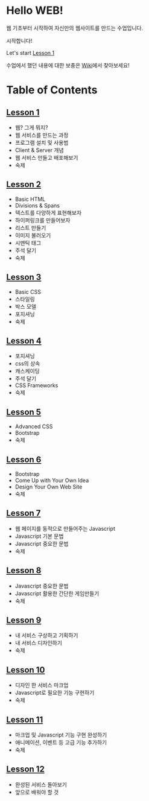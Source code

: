 # Hello __WEB__!

웹 기초부터 시작하여 자신만의 웹사이트를 만드는 수업입니다.

시작합니다!

Let's start [Lesson 1](https://gitlab.com/tech_bridge/web/tree/master/lesson1)

수업에서 했던 내용에 대한 보충은 [Wiki](https://gitlab.com/tech_bridge/web/wikis/home)에서 찾아보세요!


# Table of Contents

## [Lesson 1](https://gitlab.com/tech_bridge/web/tree/master/lesson1)

- 웹? 그게 뭐지?
- 웹 서비스를 만드는 과정
- 프로그램 설치 및 사용법
- Client &amp; Server 개념
- 웹 서비스 만들고 배포해보기
- 숙제


## [Lesson 2](https://gitlab.com/tech_bridge/web/tree/master/lesson2)

- Basic HTML
- Divisions &amp; Spans
- 텍스트를 다양하게 표현해보자
- 하이퍼링크를 만들어보자
- 리스트 만들기
- 이미지 불러오기
- 시맨틱 태그
- 주석 달기
- 숙제

## [Lesson 3](https://gitlab.com/tech_bridge/web/tree/master/lesson3)

- Basic CSS
- 스타일링
- 박스 모델
- 포지셔닝
- 숙제

## [Lesson 4](https://gitlab.com/tech_bridge/web/tree/master/lesson4)

- 포지셔닝
- css의 상속
- 캐스케이딩
- 주석 달기
- CSS Frameworks
- 숙제

## [Lesson 5](https://gitlab.com/tech_bridge/web/tree/master/lesson5)

- Advanced CSS
- Bootstrap
- 숙제

## [Lesson 6](https://gitlab.com/tech_bridge/web/tree/master/lesson6)

- Bootstrap
- Come Up with Your Own Idea
- Design Your Own Web Site
- 숙제

## [Lesson 7](https://gitlab.com/tech_bridge/web/tree/master/lesson7)

- 웹 페이지를 동적으로 만들어주는 Javascript
- Javascript 기본 문법
- Javascript 중요한 문법
- 숙제

## [Lesson 8](https://gitlab.com/tech_bridge/web/tree/master/lesson8)

- Javascript 중요한 문법
- Javascript 활용한 간단한 게임만들기
- 숙제

## [Lesson 9](https://gitlab.com/tech_bridge/web/tree/master/lesson9)

- 내 서비스 구상하고 기획하기
- 내 서비스 디자인하기
- 숙제

## [Lesson 10](https://gitlab.com/tech_bridge/web/tree/master/lesson10)

- 디자인 한 서비스 마크업
- Javascript로 필요한 기능 구현하기
- 숙제

## [Lesson 11](https://gitlab.com/tech_bridge/web/tree/master/lesson11)

- 마크업 및 Javascript 기능 구현 완성하기
- 애니메이션, 이벤트 등 고급 기능 추가하기
- 숙제

## [Lesson 12](https://gitlab.com/tech_bridge/web/tree/master/lesson12)

- 완성된 서비스 돌아보기
- 앞으로 배워야 할 것
